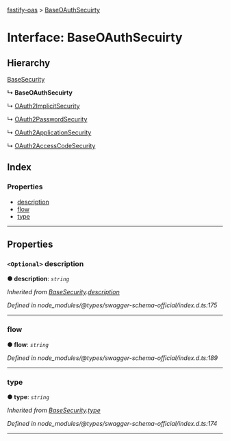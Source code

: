 [fastify-oas](../README.md) > [BaseOAuthSecuirty](../interfaces/baseoauthsecuirty.md)

# Interface: BaseOAuthSecuirty

## Hierarchy

 [BaseSecurity](basesecurity.md)

**↳ BaseOAuthSecuirty**

↳  [OAuth2ImplicitSecurity](oauth2implicitsecurity.md)

↳  [OAuth2PasswordSecurity](oauth2passwordsecurity.md)

↳  [OAuth2ApplicationSecurity](oauth2applicationsecurity.md)

↳  [OAuth2AccessCodeSecurity](oauth2accesscodesecurity.md)

## Index

### Properties

* [description](baseoauthsecuirty.md#description)
* [flow](baseoauthsecuirty.md#flow)
* [type](baseoauthsecuirty.md#type)

---

## Properties

<a id="description"></a>

### `<Optional>` description

**● description**: *`string`*

*Inherited from [BaseSecurity](basesecurity.md).[description](basesecurity.md#description)*

*Defined in node_modules/@types/swagger-schema-official/index.d.ts:175*

___
<a id="flow"></a>

###  flow

**● flow**: *`string`*

*Defined in node_modules/@types/swagger-schema-official/index.d.ts:189*

___
<a id="type"></a>

###  type

**● type**: *`string`*

*Inherited from [BaseSecurity](basesecurity.md).[type](basesecurity.md#type)*

*Defined in node_modules/@types/swagger-schema-official/index.d.ts:174*

___

